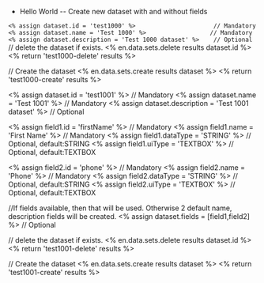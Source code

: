 - Hello World
-- Create new dataset with and without fields

`<% assign dataset.id = 'test1000' %>                      // Mandatory
<% assign dataset.name = 'Test 1000' %>                  // Mandatory
<% assign dataset.description = 'Test 1000 dataset' %>    // Optional
`
// delete the dataset if exists.
<% en.data.sets.delete results dataset.id %>
<% return 'test1000-delete' results %>

// Create the dataset
<% en.data.sets.create results dataset %>
<% return 'test1000-create' results %>

<% assign dataset.id = 'test1001' %>                        // Mandatory
<% assign dataset.name = 'Test 1001' %>                     // Mandatory
<% assign dataset.description = 'Test 1001 dataset' %>      // Optional

<% assign field1.id = 'firstName' %>                        // Mandatory
<% assign field1.name = 'First Name' %>                     // Mandatory
<% assign field1.dataType = 'STRING' %>                     // Optional, default:STRING
<% assign field1.uiType = 'TEXTBOX' %>                      // Optional, default:TEXTBOX

<% assign field2.id = 'phone' %>                            // Mandatory
<% assign field2.name = 'Phone' %>                          // Mandatory
<% assign field2.dataType = 'STRING' %>                     // Optional, default:STRING
<% assign field2.uiType = 'TEXTBOX' %>                      // Optional, default:TEXTBOX

//If fields available, then that will be used. Otherwise 2 default name, description fields will be created.
<% assign dataset.fields = [field1,field2] %>      // Optional

// delete the dataset if exists.
<% en.data.sets.delete results dataset.id %>
<% return 'test1001-delete' results %>

// Create the dataset
<% en.data.sets.create results dataset %>
<% return 'test1001-create' results %>



